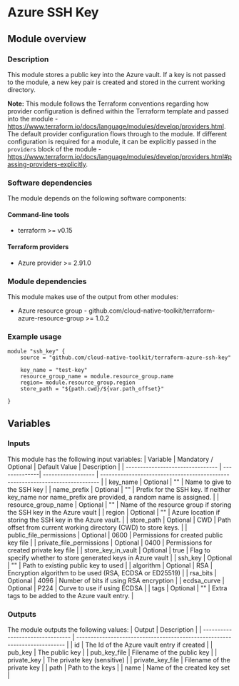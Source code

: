 # Azure SSH Key

## Module overview

### Description

This module stores a public key into the Azure vault. If a key is not passed to the module, a new key pair is created and stored in the current working directory.

**Note:** This module follows the Terraform conventions regarding how provider configuration is defined within the Terraform template and passed into the module - https://www.terraform.io/docs/language/modules/develop/providers.html. The default provider configuration flows through to the module. If different configuration is required for a module, it can be explicitly passed in the `providers` block of the module - https://www.terraform.io/docs/language/modules/develop/providers.html#passing-providers-explicitly.

### Software dependencies

The module depends on the following software components:

#### Command-line tools

- terraform >= v0.15

#### Terraform providers

- Azure provider >= 2.91.0

### Module dependencies

This module makes use of the output from other modules:

- Azure resource group - github.com/cloud-native-toolkit/terraform-azure-resource-group >= 1.0.2

### Example usage

```hcl-terraform
module "ssh_key" {
    source = "github.com/cloud-native-toolkit/terraform-azure-ssh-key"

    key_name = "test-key"
    resource_group_name = module.resource_group.name
    region= module.resource_group.region
    store_path = "${path.cwd}/${var.path_offset}"
  
}
```

## Variables

### Inputs

This module has the following input variables:
| Variable | Mandatory / Optional | Default Value | Description |
| -------------------------------- | --------------| ------------------ | ----------------------------------------------------------------------------- |
| key_name | Optional | "" | Name to give to the SSH key |
| name_prefix | Optional | "" | Prefix for the SSH key. If neither key_name nor name_prefix are provided, a random name is assigned. |
| resource_group_name | Optional | "" | Name of the resource group if storing the SSH key in the Azure vault |
| region | Optional | "" | Azure location if storing the SSH key in the Azure vault. |
| store_path | Optional | CWD | Path offset from current working directory (CWD) to store keys. |
| public_file_permissions | Optional | 0600 | Permissions for created public key file |
| private_file_permissions | Optional | 0400 | Permissions for created private key file |
| store_key_in_vault | Optional | true | Flag to specify whether to store generated keys in Azure vault |
| ssh_key | Optional | "" | Path to existing public key to used |
| algorithm | Optional | RSA | Encryption algorithm to be used (RSA, ECDSA or ED25519) |
| rsa_bits | Optional | 4096 | Number of bits if using RSA encryption |
| ecdsa_curve | Optional | P224 | Curve to use if using ECDSA |
| tags | Optional | "" | Extra tags to be added to the Azure vault entry. |

### Outputs

The module outputs the following values:
| Output | Description |
| -------------------------------- | -------------------------------------------------------------------------- |
| id | The Id of the Azure vault entry if created |
| pub_key | The public key |
| pub_key_file | Filename of the public key |
| private_key | The private key (sensitive) |
| private_key_file | Filename of the private key |
| path | Path to the keys |
| name | Name of the created key set |